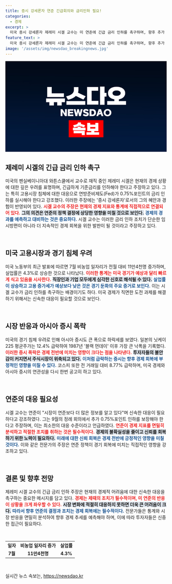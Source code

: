 ```yaml
---
title: 증시 강세론자 연준 긴급회의와 금리인하 필요!
categories:
  - 경제
excerpt: >
  미국 증시 강세론자 제레미 시겔 교수는 미 연준에 긴급 금리 인하를 촉구하며, 향후 추가 인하 필요성을 주장했습니다. 고용시장 악화에 대한 우려와 함께 전 세계 증시가 폭락하는 가운데, 시겔 교수의 발언이 주목받고 있습니다.
feature_text: >
  미국 증시 강세론자 제레미 시겔 교수는 미 연준에 긴급 금리 인하를 촉구하며, 향후 추가 인하 필요성을 주장했습니다. 고용시장 악화에 대한 우려와 함께 전 세계 증시가 폭락하는 가운데, 시겔 교수의 발언이 주목받고 있습니다.
image: '/assets/img/newsdao_breakingnews.jpg'
---
```


<p><img src="/assets/img/newsdao_breakingnews.jpg" alt="implanttips 속보" /></p>

<h2>제레미 시겔의 긴급 금리 인하 촉구</h2>

<p data-ke-size="size16">미국의 펜실베이니아대 와튼스쿨에서 교수로 재직 중인 제레미 시겔은 현재의 경제 상황에 대한 깊은 우려를 표명하며, 긴급하게 기준금리를 인하해야 한다고 주장하고 있다. 그는 특히 고용시장 침체에 대한 대응으로 연방준비제도(Fed)가 0.75%포인트의 금리 인하를 실시해야 한다고 강조했다. 이러한 주장에는 '증시 강세론자'로서의 그의 혜안과 경험이 반영되어 있다. <b><span style="color: #ee2323;">시겔 교수의 주장은 현재의 경제 지표와 통계에 직접적으로 연결되어 있다.</span></b> <b><span style="background-color: #21538527;">그의 의견은 연준의 정책 결정에 상당한 영향을 미칠 것으로 보인다.</span></b> <b><span style="color: #1a5490;">경제의 경과를 예측하고 대비하는 것은 중요하다.</span></b> 시겔 교수는 이러한 금리 인하 조치가 단순한 임시방편이 아니라 더 지속적인 경제 회복을 위한 발판이 될 것이라고 주장하고 있다.</p>

<p data-ke-size="size16">&nbsp;</p>

<h2>미국 고용시장과 경기 침체 우려</h2>

<p data-ke-size="size16">미국 노동부의 최근 발표에 따르면 7월 비농업 일자리가 전월 대비 11만4천명 증가하며, 실업률은 4.3%로 상승한 것으로 나타났다. <b><span style="color: #ee2323;">이러한 통계는 미국 경기가 예상과 달리 빠르게 식고 있음을 시사한다.</span></b> <b><span style="background-color: #21538527;">직장인과 기업 모두에게 심각한 신호로 해석될 수 있다.</span></b> <b><span style="color: #1a5490;">실업률이 상승하고 고용 증가세가 예상보다 낮은 것은 경기 둔화의 주요 증거로 보인다.</span></b> 이는 시겔 교수가 금리 인하를 촉구하는 배경이기도 하다. 미국 경제가 직면한 도전 과제를 해결하기 위해서는 신속한 대응이 필요할 것으로 보인다.</p>

<p data-ke-size="size16">&nbsp;</p>

<h2>시장 반응과 아시아 증시 폭락</h2>

<p data-ke-size="size16">미국의 경기 침체 우려로 인해 아시아 증시도 큰 폭으로 하락세를 보였다. 일본의 닛케이225 평균주가는 12.4% 급락하여 1987년 '블랙 먼데이' 이후 가장 큰 낙폭을 기록했다. <b><span style="color: #ee2323;">이러한 증시 폭락은 경제 전반에 미치는 영향이 크다는 점을 나타낸다.</span></b> <b><span style="background-color: #21538527;">투자자들의 불안감이 커지면서 주식시장이 위축되고 있다.</span></b> <b><span style="color: #1a5490;">이처럼 급락하는 증시는 향후 경제 회복에 부정적인 영향을 미칠 수 있다.</span></b> 코스피 또한 전 거래일 대비 8.77% 급락하며, 미국 경제와 아시아 증시의 연관성을 다시 한번 공고히 하고 있다.</p>

<p data-ke-size="size16">&nbsp;</p>

<h2>연준의 대응 필요성</h2>

<p data-ke-size="size16">시겔 교수는 연준이 "시장이 연준보다 더 많은 정보를 알고 있다"며 신속한 대응이 필요하다고 강조하였다. 그는 9월의 정례 회의에서 추가 0.75%포인트 인하를 보장해야 한다고 주장하며, 이는 최소한의 대응 수준이라고 언급하였다. <b><span style="color: #ee2323;">연준이 경제 지표를 면밀히 분석하고 적절한 조치를 취하는 것은 필수적이다.</span></b> <b><span style="background-color: #21538527;">경제의 불확실성을 줄이고 신뢰를 회복하기 위한 노력이 필요하다.</span></b> <b><span style="color: #1a5490;">미래에 대한 신뢰 회복은 경제 전반에 긍정적인 영향을 미칠 것이다.</span></b> 이와 같은 전문가의 주장은 연준 정책이 경기 회복에 미치는 직접적인 영향을 강조하고 있다.</p>

<p data-ke-size="size16">&nbsp;</p>

<h2>결론 및 향후 전망</h2>

<p data-ke-size="size16">제레미 시겔 교수의 긴급 금리 인하 주장은 현재의 경제적 어려움에 대한 신속한 대응을 촉구하는 중요한 메시지를 담고 있다. <b><span style="color: #ee2323;">경제는 제때의 조치가 필수적이며, 미 연준의 반응이 상황을 크게 좌우할 수 있다.</span></b> <b><span style="background-color: #21538527;">시장 변화에 적절히 대응하지 못하면 더욱 큰 어려움이 크다.</span></b> <b><span style="color: #1a5490;">따라서 향후 연준의 결정과 조치는 경제 회복에는 필수적이다.</span></b> 전문가들은 통계와 시장 반응을 면밀히 분석하여 향후 경제 추세를 예측해야 하며, 이에 따라 투자자들은 신중한 접근이 필요하다.</p>

<p data-ke-size="size16">&nbsp;</p>

<table>
    <tbody>
        <tr>
            <td style="text-align: center; height: 17px;"><b>일자</b></td>
            <td style="text-align: center; height: 17px;"><b>비농업 일자리 증가</b></td>
            <td style="text-align: center; height: 17px;"><b>실업률</b></td>
        </tr>
        <tr>
            <td style="text-align: center; height: 17px;"><b>7월</b></td>
            <td style="text-align: center; height: 17px;"><b>11만4천명</b></td>
            <td style="text-align: center; height: 17px;"><b>4.3%</b></td>
        </tr>
    </tbody>
</table>

<p data-ke-size="size16">&nbsp;</p>
실시간 뉴스 속보는, <a href="https://newsdao.kr" rel="dofollow">https://newsdao.kr</a>


